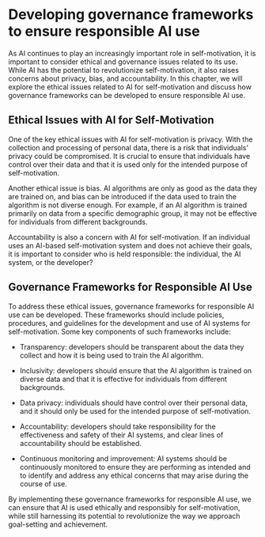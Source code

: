 Developing governance frameworks to ensure responsible AI use
======================================================================================================================

As AI continues to play an increasingly important role in self-motivation, it is important to consider ethical and governance issues related to its use. While AI has the potential to revolutionize self-motivation, it also raises concerns about privacy, bias, and accountability. In this chapter, we will explore the ethical issues related to AI for self-motivation and discuss how governance frameworks can be developed to ensure responsible AI use.

Ethical Issues with AI for Self-Motivation
------------------------------------------

One of the key ethical issues with AI for self-motivation is privacy. With the collection and processing of personal data, there is a risk that individuals' privacy could be compromised. It is crucial to ensure that individuals have control over their data and that it is used only for the intended purpose of self-motivation.

Another ethical issue is bias. AI algorithms are only as good as the data they are trained on, and bias can be introduced if the data used to train the algorithm is not diverse enough. For example, if an AI algorithm is trained primarily on data from a specific demographic group, it may not be effective for individuals from different backgrounds.

Accountability is also a concern with AI for self-motivation. If an individual uses an AI-based self-motivation system and does not achieve their goals, it is important to consider who is held responsible: the individual, the AI system, or the developer?

Governance Frameworks for Responsible AI Use
--------------------------------------------

To address these ethical issues, governance frameworks for responsible AI use can be developed. These frameworks should include policies, procedures, and guidelines for the development and use of AI systems for self-motivation. Some key components of such frameworks include:

* Transparency: developers should be transparent about the data they collect and how it is being used to train the AI algorithm.

* Inclusivity: developers should ensure that the AI algorithm is trained on diverse data and that it is effective for individuals from different backgrounds.

* Data privacy: individuals should have control over their personal data, and it should only be used for the intended purpose of self-motivation.

* Accountability: developers should take responsibility for the effectiveness and safety of their AI systems, and clear lines of accountability should be established.

* Continuous monitoring and improvement: AI systems should be continuously monitored to ensure they are performing as intended and to identify and address any ethical concerns that may arise during the course of use.

By implementing these governance frameworks for responsible AI use, we can ensure that AI is used ethically and responsibly for self-motivation, while still harnessing its potential to revolutionize the way we approach goal-setting and achievement.
